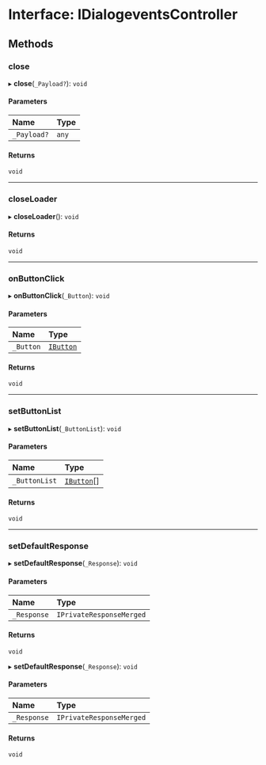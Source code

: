 # Interface: IDialogeventsController

## Methods

### close

▸ **close**(`_Payload?`): `void`

#### Parameters

| Name | Type |
| :------ | :------ |
| `_Payload?` | `any` |

#### Returns

`void`

___

### closeLoader

▸ **closeLoader**(): `void`

#### Returns

`void`

___

### onButtonClick

▸ **onButtonClick**(`_Button`): `void`

#### Parameters

| Name | Type |
| :------ | :------ |
| `_Button` | [`IButton`](#/documentation/interface-IButton) |

#### Returns

`void`

___

### setButtonList

▸ **setButtonList**(`_ButtonList`): `void`

#### Parameters

| Name | Type |
| :------ | :------ |
| `_ButtonList` | [`IButton`](#/documentation/interface-IButton)[] |

#### Returns

`void`

___

### setDefaultResponse

▸ **setDefaultResponse**(`_Response`): `void`

#### Parameters

| Name | Type |
| :------ | :------ |
| `_Response` | `IPrivateResponseMerged` |

#### Returns

`void`

▸ **setDefaultResponse**(`_Response`): `void`

#### Parameters

| Name | Type |
| :------ | :------ |
| `_Response` | `IPrivateResponseMerged` |

#### Returns

`void`
